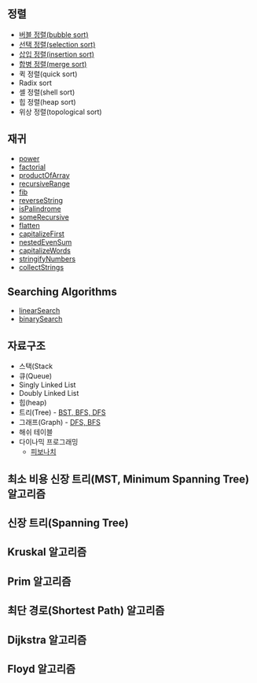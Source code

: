 ## 정렬

- [버블 정렬(bubble sort)](https://gist.github.com/pdvonzoo/cfcef2eecf3dbcf53144131ec3790191)
- [선택 정렬(selection sort)](https://gist.github.com/pdvonzoo/b091dc627e09766e4f86b634966f7fb0)
- [삽입 정렬(insertion sort)](https://gist.github.com/pdvonzoo/84d8a605dba6fef1d6730c3b04b7938f)
- [합병 정렬(merge sort)](https://gist.github.com/pdvonzoo/ebba75f31b7680c2568d656ea844f2b3)
- 퀵 정렬(quick sort)
- Radix sort
- 셸 정렬(shell sort)
- 힙 정렬(heap sort)
- 위상 정렬(topological sort)

## 재귀

- [power](https://gist.github.com/pdvonzoo/7323319d790c0f774f5658ca9ee9dfc0)
- [factorial](https://gist.github.com/pdvonzoo/84af78ebd6972cd02e6fbf002b32184e)
- [productOfArray](https://gist.github.com/pdvonzoo/eee8dc3cbde738a12efe66347de6a7de)
- [recursiveRange](https://gist.github.com/pdvonzoo/8fa8f241cf693933524f420f5f598f4c)
- [fib](https://gist.github.com/pdvonzoo/4e81fa475272f36197777f54a80fe34e)
- [reverseString](https://gist.github.com/pdvonzoo/032994ff982399b4682ea3655c439f28)
- [isPalindrome](https://gist.github.com/pdvonzoo/48b667a6aaa183b29f04247f1acfe380)
- [someRecursive](https://gist.github.com/pdvonzoo/b17f097c23264474d17b6db66b50f2ff)
- [flatten](https://gist.github.com/pdvonzoo/5293fe8ad27190c44065b7ea98546021)
- [capitalizeFirst](https://gist.github.com/pdvonzoo/8d6e416fbf8a2199c5708b3eeb345fb0)
- [nestedEvenSum](https://gist.github.com/pdvonzoo/cd9e46cd90326f50fbbd2a5beb220b3d)
- [capitalizeWords](https://gist.github.com/pdvonzoo/ee17da81428eef7c5ab08f596f3f6c4e)
- [stringifyNumbers](https://gist.github.com/pdvonzoo/0a6dad68faa0896fbadc122d1b769a52)
- [collectStrings](https://gist.github.com/pdvonzoo/d8bf972b08a76ff5097544ae8ce36d46)

## Searching Algorithms

- [linearSearch](https://gist.github.com/pdvonzoo/f365936b436feb78f84315b0fc1ebaae)
- [binarySearch](https://gist.github.com/pdvonzoo/094d97f89d3893e86a06d0c4f6f18106)

## 자료구조

- 스택(Stack
- 큐(Queue)
- Singly Linked List
- Doubly Linked List
- 힙(heap)
- 트리(Tree) - [BST, BFS, DFS](https://gist.github.com/pdvonzoo/b8973f658ccdee44546776eb6e2ae8b2)
- 그래프(Graph) - [DFS, BFS](https://gist.github.com/pdvonzoo/f8d38f2f57e3452a5b613009daac9657)
- 해쉬 테이블
- 다이나믹 프로그래밍
  - [피보나치](https://gist.github.com/pdvonzoo/c5e8fa387c800f56b2dc793a8d669e70)


## 최소 비용 신장 트리(MST, Minimum Spanning Tree) 알고리즘

## 신장 트리(Spanning Tree)
## Kruskal 알고리즘
## Prim 알고리즘

## 최단 경로(Shortest Path) 알고리즘

## Dijkstra 알고리즘
## Floyd 알고리즘


